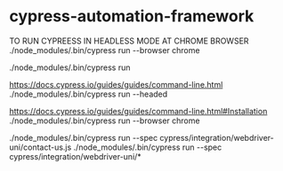 # cypress-automation-framework
TO RUN CYPREESS IN HEADLESS MODE AT CHROME BROWSER
./node_modules/.bin/cypress run --browser chrome 


./node_modules/.bin/cypress run

https://docs.cypress.io/guides/guides/command-line.html
./node_modules/.bin/cypress run --headed

https://docs.cypress.io/guides/guides/command-line.html#Installation
./node_modules/.bin/cypress run --browser chrome

./node_modules/.bin/cypress run --spec cypress/integration/webdriver-uni/contact-us.js
./node_modules/.bin/cypress run --spec cypress/integration/webdriver-uni/*